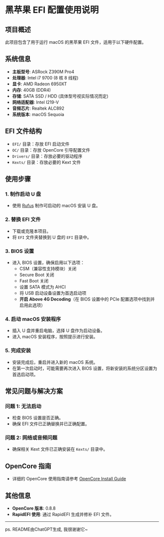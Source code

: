 # 黑苹果 EFI 配置使用说明

## 项目概述
此项目包含了用于运行 macOS 的黑苹果 EFI 文件，适用于以下硬件配置。

## 系统信息
- **主板型号**: ASRock Z390M Pro4
- **处理器**: Intel i7 9700 (8 核 8 线程)
- **显卡**: AMD Radeon 6950XT
- **内存**: 40GB (DDR4)
- **存储**: SATA SSD / HDD (具体型号视实际情况而定)
- **网络适配器**: Intel I219-V
- **音频芯片**: Realtek ALC892
- **系统版本**: macOS Sequoia

## EFI 文件结构
- `EFI/` 目录：存放 EFI 启动文件
- `OC/` 目录：存放 OpenCore 引导配置文件
- `Drivers/` 目录：存放必要的驱动程序
- `Kexts/` 目录：存放必要的 Kext 文件

## 使用步骤

### 1. 制作启动 U 盘
- 使用 [Rufus](https://rufus.ie/) 制作可启动的 macOS 安装 U 盘。

### 2. 替换 EFI 文件
- 下载或克隆本项目。
- 将 `EFI` 文件夹替换到 U 盘的 `EFI` 目录中。

### 3. BIOS 设置
- 进入 BIOS 设置，确保启用以下选项：
  - CSM（兼容性支持模块）关闭
  - Secure Boot 关闭
  - Fast Boot 关闭
  - 设置 SATA 模式为 AHCI
  - 将 USB 启动设备设置为首选启动项
  - **开启 Above 4G Decoding**（在 BIOS 设置中的 PCIe 配置选项中找到并启用此选项）

### 4. 启动 macOS 安装程序
- 插入 U 盘并重启电脑，选择 U 盘作为启动设备。
- 进入 macOS 安装程序，按照提示进行安装。

### 5. 完成安装
- 安装完成后，重启并进入新的 macOS 系统。
- 在第一次启动时，可能需要再次进入 BIOS 设置，将新安装的系统分区设置为首选启动项。

## 常见问题与解决方案

### 问题 1: 无法启动
- 检查 BIOS 设置是否正确。
- 确保 EFI 文件已正确替换并已正确配置。

### 问题 2: 网络或音频问题
- 确保相关 Kext 文件已正确安装在 `Kexts/` 目录中。

## OpenCore 指南
- 详细的 OpenCore 使用指南请参考 [OpenCore Install Guide](https://dortania.github.io/OpenCore-Install-Guide/)

## 其他信息
- **OpenCore 版本**: 0.8.8
- **RapidEFI 使用**: 通过 RapidEFI 生成并修补 EFI 文件。

---
ps. README由ChatGPT生成, 我很谢谢它~
